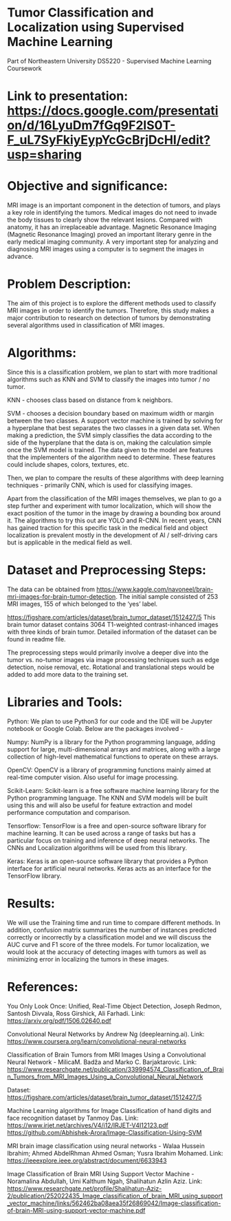 # Tumor Classification and Localization using Supervised Machine Learning
Part of Northeastern University DS5220 - Supervised Machine Learning Coursework

# Link to presentation: https://docs.google.com/presentation/d/16LyuDm7fGq9F2lS0T-F_uL7SyFkiyEypYcGcBrjDcHI/edit?usp=sharing

# Objective and significance:
MRI image is an important component in the detection of tumors, and plays a key role in identifying the tumors. Medical images do not need to invade the body tissues to clearly show the relevant lesions. Compared with anatomy, it has an irreplaceable advantage. Magnetic Resonance Imaging (Magnetic Resonance Imaging) proved an important literary genre in the early medical imaging community. A very important step for analyzing and diagnosing MRI images using a computer is to segment the images in advance.

# Problem Description:
The aim of this project is to explore the different methods used to classify MRI images in order to identify the tumors. Therefore, this study makes a major contribution to research on detection of tumors by demonstrating several algorithms used in classification of MRI images.

# Algorithms: 
Since this is a classification problem, we plan to start with more traditional algorithms such as KNN and SVM to classify the images into tumor / no tumor. 

KNN - chooses class based on distance from k neighbors. 

SVM - chooses a decision boundary based on maximum width or margin between the two classes. A support vector machine is trained by solving for a hyperplane that best separates the two classes in a given data set. When making a prediction, the SVM simply classifies the data according to the side of the hyperplane that the data is on, making the calculation simple once the SVM model is trained. The data given to the model are features that the implementers of the algorithm need to determine. These features could include shapes, colors, textures, etc.

Then, we plan to compare the results of these algorithms with deep learning techniques - primarily CNN, which is used for classifying images.

Apart from the classification of the MRI images themselves, we plan to go a step further and experiment with tumor localization, which will show the exact position of the tumor in the image by drawing a bounding box around it. The algorithms to try this out are YOLO and R-CNN. In recent years, CNN has gained traction for this specific task in the medical field and object localization is prevalent mostly in the development of AI / self-driving cars but is applicable in the medical field as well. 

# Dataset and Preprocessing Steps: 
The data can be obtained from https://www.kaggle.com/navoneel/brain-mri-images-for-brain-tumor-detection. The initial sample consisted of 253 MRI images, 155 of which belonged to the ‘yes’ label. 

https://figshare.com/articles/dataset/brain_tumor_dataset/1512427/5 This brain tumor dataset contains 3064 T1-weighted contrast-inhanced images with three kinds of brain tumor. Detailed information of the dataset can be found in readme file.

The preprocessing steps would primarily involve a deeper dive into the tumor vs. no-tumor images via image processing techniques such as edge detection, noise removal, etc. Rotational and translational steps would be added to add more data to the training set.

# Libraries and Tools:

Python: We plan to use Python3 for our code and the IDE will be Jupyter notebook or Google Colab. Below are the packages involved - 

Numpy: NumPy is a library for the Python programming language, adding support for large, multi-dimensional arrays and matrices, along with a large collection of high-level mathematical functions to operate on these arrays.

OpenCV: OpenCV is a library of programming functions mainly aimed at real-time computer vision. Also useful for image processing.

Scikit-Learn: Scikit-learn is a free software machine learning library for the Python programming language. The KNN and SVM models will be built using this and will also be useful for feature extraction and model performance computation and comparison.

Tensorflow: TensorFlow is a free and open-source software library for machine learning. It can be used across a range of tasks but has a particular focus on training and inference of deep neural networks. The CNNs and Localization algorithms will be used from this library.

Keras: Keras is an open-source software library that provides a Python interface for artificial neural networks. Keras acts as an interface for the TensorFlow library.

# Results: 
We will use the Training time and run time to compare different methods. In addition, confusion matrix summarizes the number of instances predicted correctly or incorrectly by a classification model and we will discuss the AUC curve and F1 score of the three models. For tumor localization, we would look at the accuracy of detecting images with tumors as well as minimizing error in localizing the tumors in these images.

# References:

You Only Look Once: Unified, Real-Time Object Detection, Joseph Redmon, Santosh Divvala, Ross Girshick, Ali Farhadi. Link: https://arxiv.org/pdf/1506.02640.pdf

Convolutional Neural Networks by Andrew Ng (deeplearning.ai). Link: https://www.coursera.org/learn/convolutional-neural-networks

Classification of Brain Tumors from MRI Images Using a Convolutional Neural Network - MilicaM. Badža and Marko C. Barjaktarovic. Link: https://www.researchgate.net/publication/339994574_Classification_of_Brain_Tumors_from_MRI_Images_Using_a_Convolutional_Neural_Network

Dataset: https://figshare.com/articles/dataset/brain_tumor_dataset/1512427/5

Machine Learning algorithms for Image Classification of hand digits and face recognition dataset by Tanmoy Das. Link: https://www.irjet.net/archives/V4/i12/IRJET-V4I12123.pdf
https://github.com/Abhishek-Arora/Image-Classification-Using-SVM 

MRI brain image classification using neural networks - Walaa Hussein Ibrahim; Ahmed AbdelRhman Ahmed Osman; Yusra Ibrahim Mohamed. Link: https://ieeexplore.ieee.org/abstract/document/6633943

Image Classification of Brain MRI Using Support Vector Machine - Noramalina Abdullah, Umi Kalthum Ngah, Shalihatun Azlin Aziz. Link: https://www.researchgate.net/profile/Shalihatun-Aziz-2/publication/252022435_Image_classification_of_brain_MRI_using_support_vector_machine/links/562462ba08aea35f26869042/Image-classification-of-brain-MRI-using-support-vector-machine.pdf
